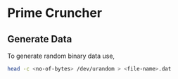 # Prime Cruncher

## Generate Data

To generate random binary data use,

```bash
head -c <no-of-bytes> /dev/urandom > <file-name>.dat
```
